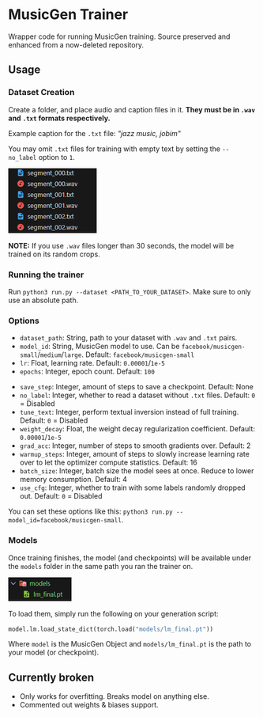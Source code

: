 # MusicGen Trainer

Wrapper code for running MusicGen training. Source preserved and enhanced from a now-deleted repository.

## Usage

### Dataset Creation

Create a folder, and place audio and caption files in it. **They must be in `.wav` and `.txt` formats respectively.**

Example caption for the `.txt` file: *"jazz music, jobim"*

You may omit `.txt` files for training with empty text by setting the `--no_label` option to `1`.

![](images/input.png)

**NOTE:** If you use `.wav` files longer than 30 seconds, the model will be trained on its random crops.

### Running the trainer

Run `python3 run.py --dataset <PATH_TO_YOUR_DATASET>`. Make sure to only use an absolute path.

### Options

- `dataset_path`: String, path to your dataset with `.wav` and `.txt` pairs.
- `model_id`: String, MusicGen model to use. Can be `facebook/musicgen-` `small`/`medium`/`large`. Default: `facebook/musicgen-small`
- `lr`: Float, learning rate. Default: `0.00001`/`1e-5`
- `epochs`: Integer, epoch count. Default: `100`
<!-- - `use_wandb`: Integer, `1` to enable wandb, `0` to disable it. Default: `0` = Disabled -->
- `save_step`: Integer, amount of steps to save a checkpoint. Default: None
- `no_label`: Integer, whether to read a dataset without `.txt` files. Default: `0` = Disabled
- `tune_text`: Integer, perform textual inversion instead of full training. Default: `0` = Disabled
- `weight_decay`: Float, the weight decay regularization coefficient. Default: `0.00001`/`1e-5`
- `grad_acc`: Integer, number of steps to smooth gradients over. Default: 2
- `warmup_steps`: Integer, amount of steps to slowly increase learning rate over to let the optimizer compute statistics. Default: 16
- `batch_size`: Integer, batch size the model sees at once. Reduce to lower memory consumption. Default: 4
- `use_cfg`: Integer, whether to train with some labels randomly dropped out. Default: `0` = Disabled

You can set these options like this: `python3 run.py --model_id=facebook/musicgen-small`.

### Models

Once training finishes, the model (and checkpoints) will be available under the `models` folder in the same path you ran the trainer on.

![](images/models.png)

To load them, simply run the following on your generation script:

```python
model.lm.load_state_dict(torch.load("models/lm_final.pt"))
```

Where `model` is the MusicGen Object and `models/lm_final.pt` is the path to your model (or checkpoint).

## Currently broken
- Only works for overfitting. Breaks model on anything else.
- Commented out weights & biases support.